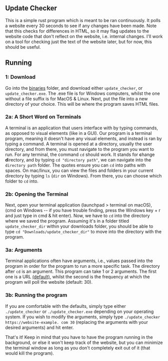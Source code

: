 ## Update Checker

This is a simple rust program which is meant to be ran continuously. It polls a website every 30 seconds to 
see if any changes have been made. Note that this checks for differences in HTML, so it may flag updates to the website
code that don't reflect on the website, i.e. internal changes. I'll work on a tool for checking just the text of the 
website later, but for now, this should be useful.

## Running

### 1: Download
Go into the [binaries](binaries) folder, and download either `update_checker`, or `update_checker.exe`. The .exe file is 
for Windows computers, whilst the one without a file suffix is for MacOS & Linux. Next, put the file into a new 
directory of your choice. This will be where the program saves HTML files. 

### 2a: A Short Word on Terminals 
A terminal is an application that users interface with by typing commands, as opposed to visual elements 
(like in a GUI). Our program is a terminal program, meaning it doesn't have any visual elements, and instead is ran
by typing a command. A terminal is opened at a directory, usually the user directory, and from there, you must 
navigate to the program you want to run. For any terminal, the command `cd` should work. It stands for **c**hange 
**d**irectory, and by typing `cd "directory path"`, we can navigate into the `directory path` folder. The quotes ensure
you can `cd` into paths with spaces. On mac/linux, you can view the files and folders in your current directory by typing 
`ls` (`dir` on Windows). From there, you can choose which folder to `cd` into.

### 2b: Opening the Terminal 
Next, open your terminal application (launchpad > terminal on macOS), (cmd on Windows -- if you have trouble 
finding, press the Windows key + r and just type in cmd & hit enter). Now, we have to `cd` into the directory where we
saved the program. Assuming it's in a folder titled `update_checker_dir` within your downloads folder, you should be 
able to type `cd "Downloads/update_checker_dir"` to move into the directory with the program. 

### 3a: Arguments
Terminal applications often have arguments, i.e., values passed into the program in order for the program to run a more
specific task. The directory after `cd` is an argument. This program can take 1 or 2 arguments. The first one is a 
URL [(default)](https://policy.cornell.edu/policy-library/interim-expressive-activity-policy), whilst the second is the 
frequency at which the program will poll the website (default: 30). 

### 3b: Running the program
If you are comfortable with the defaults, simply type either `./update_checker` or `./update_checker.exe` depending on 
your operating system. If you wish to modify the arguments, simply type `./update_checker https://website-example.
com 30` (replacing the arguments with your desired arguments) and hit enter. 

That's it! Keep in mind that you have to have the program running in the background, or else it won't keep track of 
the website, but you can minimize the terminal window as long as you don't completely exit out of it (that would 
kill the program).

